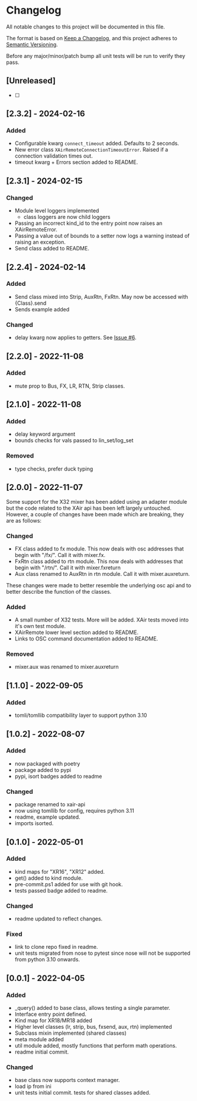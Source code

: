 # Changelog

All notable changes to this project will be documented in this file.

The format is based on [Keep a Changelog](https://keepachangelog.com/en/1.0.0/),
and this project adheres to [Semantic Versioning](https://semver.org/spec/v2.0.0.html).

Before any major/minor/patch bump all unit tests will be run to verify they pass.

## [Unreleased]

- [ ]

## [2.3.2] - 2024-02-16

### Added

- Configurable kwarg `connect_timeout` added. Defaults to 2 seconds.
- New error class `XAirRemoteConnectionTimeoutError`. Raised if a connection validation times out.
- timeout kwarg + Errors section added to README.

## [2.3.1] - 2024-02-15

### Changed

- Module level loggers implemented
  - class loggers are now child loggers
- Passing an incorrect kind_id to the entry point now raises an XAirRemoteError.
- Passing a value out of bounds to a setter now logs a warning instead of raising an exception.
- Send class added to README.

## [2.2.4] - 2024-02-14

### Added

- Send class mixed into Strip, AuxRtn, FxRtn. May now be accessed with {Class}.send
- Sends example added

### Changed

- delay kwarg now applies to getters. See [Issue #6](https://github.com/onyx-and-iris/xair-api-python/issues/6).

## [2.2.0] - 2022-11-08

### Added

- mute prop to Bus, FX, LR, RTN, Strip classes.

## [2.1.0] - 2022-11-08

### Added

- delay keyword argument
- bounds checks for vals passed to lin_set/log_set

### Removed

- type checks, prefer duck typing

## [2.0.0] - 2022-11-07

Some support for the X32 mixer has been added using an adapter module but the code related to the XAir api has been left largely untouched.
However, a couple of changes have been made which are breaking, they are as follows:

### Changed

- FX class added to fx module. This now deals with osc addresses that begin with "/fx/". Call it with mixer.fx.
- FxRtn class added to rtn module. This now deals with addresses that begin with "/rtn/". Call it with mixer.fxreturn
- Aux class renamed to AuxRtn in rtn module. Call it with mixer.auxreturn.

These changes were made to better resemble the underlying osc api and to better describe the function of the classes.

### Added

- A small number of X32 tests. More will be added. XAir tests moved into it's own test module.
- XAirRemote lower level section added to README.
- Links to OSC command documentation added to README.

### Removed

- mixer.aux was renamed to mixer.auxreturn

## [1.1.0] - 2022-09-05

### Added

- tomli/tomllib compatibility layer to support python 3.10

## [1.0.2] - 2022-08-07

### Added

- now packaged with poetry
- package added to pypi
- pypi, isort badges added to readme

### Changed

- package renamed to xair-api
- now using tomllib for config, requires python 3.11
- readme, example updated.
- imports isorted.

## [0.1.0] - 2022-05-01

### Added

- kind maps for "XR16", "XR12" added.
- get() added to kind module.
- pre-commit.ps1 added for use with git hook.
- tests passed badge added to readme.

### Changed

- readme updated to reflect changes.

### Fixed

- link to clone repo fixed in readme.
- unit tests migrated from nose to pytest since nose will not be supported from python 3.10 onwards.

## [0.0.1] - 2022-04-05

### Added

- \_query() added to base class, allows testing a single parameter.
- Interface entry point defined.
- Kind map for XR18/MR18 added
- Higher level classes (lr, strip, bus, fxsend, aux, rtn) implemented
- Subclass mixin implemented (shared classes)
- meta module added
- util module added, mostly functions that perform math operations.
- readme initial commit.

### Changed

- base class now supports context manager.
- load ip from ini
- unit tests initial commit. tests for shared classes added.
